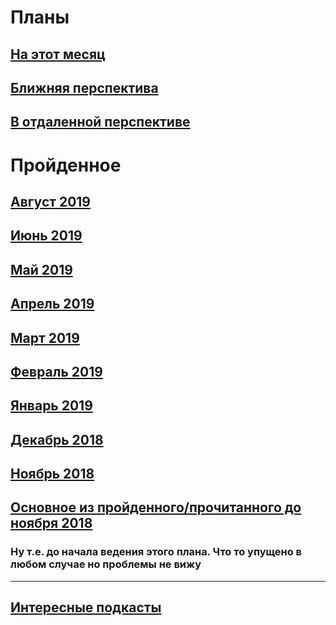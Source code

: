 # Планы

## [На этот месяц](2019/August.md)

## [Ближняя перспектива](some-next-mounth.md)

## [В отдаленной перспективе](someday.md)

# Пройденное

## [Август 2019](2019/July.md)

## [Июнь 2019](2019/June.md)

## [Май 2019](2019/May.md)

## [Апрель 2019](2019/April.md)

## [Март 2019](2019/March.md)

## [Февраль 2019](2019/February.md)

## [Январь 2019](2019/January.md)

## [Декабрь 2018](2018/December.md)

## [Ноябрь 2018](2018/November.md)

## [Основное из пройденного/прочитанного до ноября 2018](passed.md)

### Ну т.е. до начала ведения этого плана. Что то упущено в любом случае но проблемы не вижу

______________________________________________________

## [Интересные подкасты](podcasts.md)
